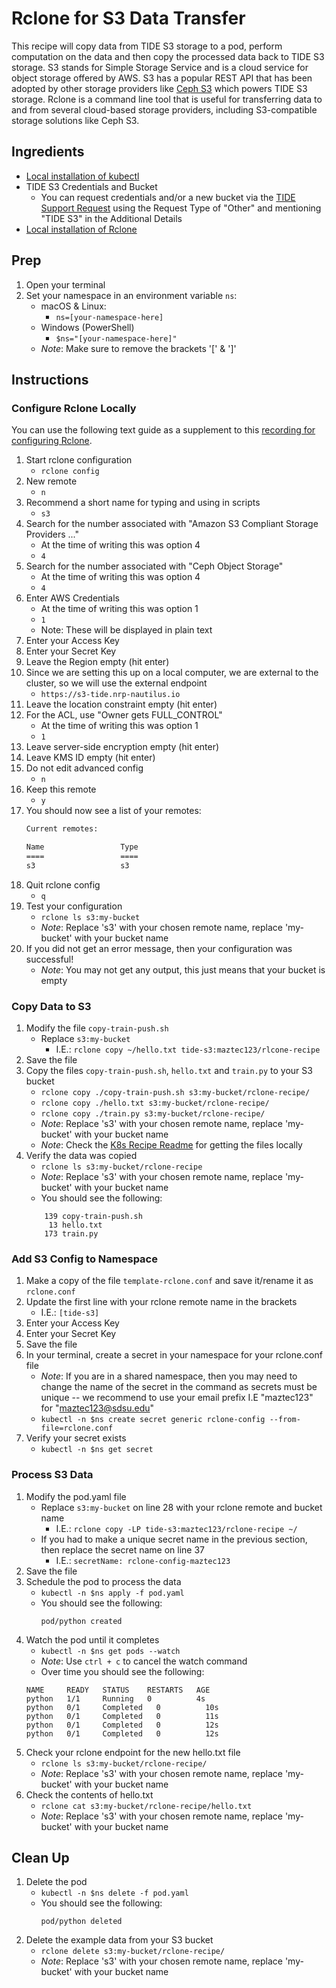 # Rclone for S3 Data Transfer
This recipe will copy data from TIDE S3 storage to a pod, perform computation on the data and then copy the processed data back to TIDE S3 storage.
S3 stands for Simple Storage Service and is a cloud service for object storage offered by AWS.
S3 has a popular REST API that has been adopted by other storage providers like [Ceph S3](https://docs.ceph.com/en/latest/radosgw/s3/) which powers TIDE S3 storage.
Rclone is a command line tool that is useful for transferring data to and from several cloud-based storage providers, including S3-compatible storage solutions like Ceph S3.

## Ingredients
- [Local installation of kubectl](../README.md#install-kubectl)
- TIDE S3 Credentials and Bucket
    - You can request credentials and/or a new bucket via the [TIDE Support Request](https://tide.sdsu.edu/tide-support-request/) using the Request Type of "Other" and mentioning "TIDE S3" in the Additional Details
- [Local installation of Rclone](https://rclone.org/install/#quickstart)

## Prep
1. Open your terminal
1. Set your namespace in an environment variable `ns`:
    - macOS & Linux:
        - `ns=[your-namespace-here]`
    - Windows (PowerShell)
        - `$ns="[your-namespace-here]"`
    - *Note*: Make sure to remove the brackets '[' & ']'

## Instructions
### Configure Rclone Locally
You can use the following text guide as a supplement to this [recording for configuring Rclone](https://drive.google.com/file/d/1Xg63oOs7MN5z01HGm5CGCM9o9Vq_-W_w/view?usp=sharing).

1. Start rclone configuration
    - `rclone config`
1. New remote
    - `n`
1. Recommend a short name for typing and using in scripts
    - `s3`
1. Search for the number associated with "Amazon S3 Compliant Storage Providers ..."
    - At the time of writing this was option 4
    - `4`
1. Search for the number associated with "Ceph Object Storage"
    - At the time of writing this was option 4
    - `4`
1. Enter AWS Credentials
    - At the time of writing this was option 1
    - `1`
    - Note: These will be displayed in plain text
1. Enter your Access Key
1. Enter your Secret Key
1. Leave the Region empty (hit enter)
1. Since we are setting this up on a local computer, we are external to the cluster, so we will use the external endpoint
    - `https://s3-tide.nrp-nautilus.io`
1. Leave the location constraint empty (hit enter)
1. For the ACL, use "Owner gets FULL_CONTROL"
    - At the time of writing this was option 1
    - `1`
1. Leave server-side encryption empty (hit enter)
1. Leave KMS ID empty (hit enter)
1. Do not edit advanced config
    - `n`
1. Keep this remote
    - `y`
1. You should now see a list of your remotes:
    ```bash
    Current remotes:

    Name                 Type
    ====                 ====
    s3                   s3
    ```
1. Quit rclone config
    - `q`
1. Test your configuration
    - `rclone ls s3:my-bucket`
    - *Note*: Replace 's3' with your chosen remote name, replace 'my-bucket' with your bucket name
1. If you did not get an error message, then your configuration was successful!
    - *Note*: You may not get any output, this just means that your bucket is empty

### Copy Data to S3
1. Modify the file `copy-train-push.sh`
    - Replace `s3:my-bucket`
        - I.E.: `rclone copy ~/hello.txt tide-s3:maztec123/rlcone-recipe`
1. Save the file
1. Copy the files `copy-train-push.sh`, `hello.txt` and `train.py` to your S3 bucket
    - `rclone copy ./copy-train-push.sh s3:my-bucket/rclone-recipe/`
    - `rclone copy ./hello.txt s3:my-bucket/rclone-recipe/`
    - `rclone copy ./train.py s3:my-bucket/rclone-recipe/`
    - *Note*: Replace 's3' with your chosen remote name, replace 'my-bucket' with your bucket name
    - *Note*: Check the [K8s Recipe Readme](../README.md) for getting the files locally
1. Verify the data was copied
    - `rclone ls s3:my-bucket/rclone-recipe`
    - *Note*: Replace 's3' with your chosen remote name, replace 'my-bucket' with your bucket name
    - You should see the following:
    ```
        139 copy-train-push.sh
         13 hello.txt
        173 train.py
    ```

### Add S3 Config to Namespace
1. Make a copy of the file `template-rclone.conf` and save it/rename it as `rclone.conf`
1. Update the first line with your rclone remote name in the brackets
    - I.E.: `[tide-s3]`
1. Enter your Access Key
1. Enter your Secret Key
1. Save the file
1. In your terminal, create a secret in your namespace for your rclone.conf file
    - *Note*: If you are in a shared namespace, then you may need to change the name of the secret in the command as secrets must be unique -- we recommend to use your email prefix I.E "maztec123" for "maztec123@sdsu.edu"
    - `kubectl -n $ns create secret generic rclone-config --from-file=rclone.conf`
1. Verify your secret exists
    - `kubectl -n $ns get secret`

### Process S3 Data
1. Modify the pod.yaml file
    - Replace `s3:my-bucket` on line 28 with your rclone remote and bucket name
        - I.E.: `rclone copy -LP tide-s3:maztec123/rclone-recipe ~/`
    - If you had to make a unique secret name in the previous section, then replace the secret name on line 37
        - I.E.: `secretName: rclone-config-maztec123` 
1. Save the file
1. Schedule the pod to process the data
    - `kubectl -n $ns apply -f pod.yaml`
    - You should see the following:
        ```
        pod/python created
        ```
1. Watch the pod until it completes
    - `kubectl -n $ns get pods --watch`
    - *Note*: Use `ctrl + c` to cancel the watch command
    - Over time you should see the following:
    ```
    NAME     READY   STATUS    RESTARTS   AGE
    python   1/1     Running   0          4s
    python   0/1     Completed   0          10s
    python   0/1     Completed   0          11s
    python   0/1     Completed   0          12s
    python   0/1     Completed   0          12s
    ```
1. Check your rclone endpoint for the new hello.txt file
    - `rclone ls s3:my-bucket/rclone-recipe/`
    - *Note*: Replace 's3' with your chosen remote name, replace 'my-bucket' with your bucket name
1. Check the contents of hello.txt
    - `rclone cat s3:my-bucket/rclone-recipe/hello.txt` 
    - *Note*: Replace 's3' with your chosen remote name, replace 'my-bucket' with your bucket name

## Clean Up
1. Delete the pod
    - `kubectl -n $ns delete -f pod.yaml`
    - You should see the following:
        ```
        pod/python deleted
        ```
1. Delete the example data from your S3 bucket
    - `rclone delete s3:my-bucket/rclone-recipe/`
    - *Note*: Replace 's3' with your chosen remote name, replace 'my-bucket' with your bucket name
